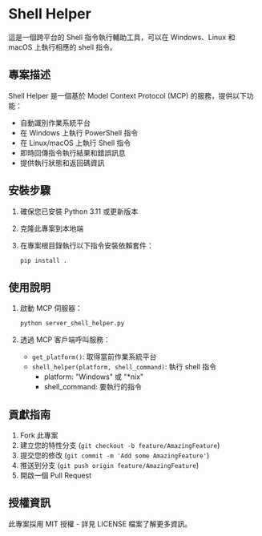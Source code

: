# Shell Helper

這是一個跨平台的 Shell 指令執行輔助工具，可以在 Windows、Linux 和 macOS 上執行相應的 shell 指令。

## 專案描述

Shell Helper 是一個基於 Model Context Protocol (MCP) 的服務，提供以下功能：

- 自動識別作業系統平台
- 在 Windows 上執行 PowerShell 指令
- 在 Linux/macOS 上執行 Shell 指令
- 即時回傳指令執行結果和錯誤訊息
- 提供執行狀態和返回碼資訊

## 安裝步驟

1. 確保您已安裝 Python 3.11 或更新版本
2. 克隆此專案到本地端
3. 在專案根目錄執行以下指令安裝依賴套件：

   ```bash
   pip install .
   ```

## 使用說明

1. 啟動 MCP 伺服器：

   ```bash
   python server_shell_helper.py
   ```

2. 透過 MCP 客戶端呼叫服務：
   - `get_platform()`: 取得當前作業系統平台
   - `shell_helper(platform, shell_command)`: 執行 shell 指令
     - platform: "Windows" 或 "*nix"
     - shell_command: 要執行的指令

## 貢獻指南

1. Fork 此專案
2. 建立您的特性分支 (`git checkout -b feature/AmazingFeature`)
3. 提交您的修改 (`git commit -m 'Add some AmazingFeature'`)
4. 推送到分支 (`git push origin feature/AmazingFeature`)
5. 開啟一個 Pull Request

## 授權資訊

此專案採用 MIT 授權 - 詳見 LICENSE 檔案了解更多資訊。
